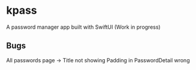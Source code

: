 # kpass
A password manager app built with SwiftUI (Work in progress)


## Bugs
All passwords page -> Title not showing 
Padding in PasswordDetail wrong 
